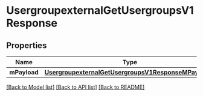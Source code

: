 # UsergroupexternalGetUsergroupsV1Response

## Properties
Name | Type | Description | Notes
------------ | ------------- | ------------- | -------------
**mPayload** | [**UsergroupexternalGetUsergroupsV1ResponseMPayload***](UsergroupexternalGetUsergroupsV1ResponseMPayload.md) |  | 

[[Back to Model list]](../README.md#documentation-for-models) [[Back to API list]](../README.md#documentation-for-api-endpoints) [[Back to README]](../README.md)


